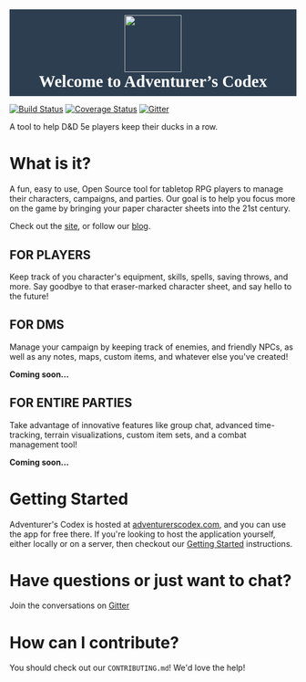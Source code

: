 <div style="background-color:#2c3e50;">
<h1 style="text-align: center; margin-top: 0.0em; margin-bottom: 0.5em; padding-bottom:0.3em; font-size: 29px; font-family: HelveticaNeue-Bold; page-break-inside: avoid; page-break-after: avoid; color: rgb(51, 51, 51); font-style: normal; color:white;">
<center><img class="tl-email-image" data-id="455053" height="100" src="http://gallery.tinyletterapp.com/c0e1ae00b92e2d758f243a5a1eecefd66836c060/images/3cd93e95-2382-429d-b599-b6368f2ca9cf.png" style="padding-top: 10px; width: 100px; max-width: 100px;" width="100" /></center>
Welcome to Adventurer&rsquo;s&nbsp;Codex</h1>
</div>

[![Build Status](https://travis-ci.org/adventurerscodex/adventurerscodex.svg?branch=develop)](https://travis-ci.org/adventurerscodex/adventurerscodex)
[![Coverage Status](https://coveralls.io/repos/github/adventurerscodex/adventurerscodex.github.io/badge.svg?branch=develop)](https://coveralls.io/github/adventurerscodex/adventurerscodex.github.io?branch=develop)
[![Gitter](https://img.shields.io/gitter/room/nwjs/nw.js.svg)](https://gitter.im/Sonictherocketman/adventurerscodex)

A tool to help D&D 5e players keep their ducks in a row.


What is it?
===========

A fun, easy to use, Open Source tool for tabletop RPG players to manage their characters, campaigns, and parties. Our goal is to help you focus more on the game by bringing your paper character sheets into the 21st century.

Check out the [site][ac], or follow our [blog][blog].


FOR PLAYERS
-----------

Keep track of you character's equipment, skills, spells, saving throws, and more. Say goodbye to that eraser-marked character sheet, and say hello to the future!


FOR DMS
-------

Manage your campaign by keeping track of enemies, and friendly NPCs, as well as any notes, maps, custom items, and whatever else you've created!

**Coming soon...**


FOR ENTIRE PARTIES
------------------

Take advantage of innovative features like group chat, advanced time-tracking, terrain visualizations, custom item sets, and a combat management tool!

**Coming soon...**

Getting Started
===============

Adventurer's Codex is hosted at [adventurerscodex.com](https://adventurerscodex.com), and you can use the app for free there. If you're looking to host the application yourself, either locally or on a server, then checkout our [Getting Started][gs] instructions.


Have questions or just want to chat?
=====================

Join the conversations on [Gitter](https://gitter.im/Sonictherocketman/adventurerscodex)


How can I contribute?
=====================

You should check out our `CONTRIBUTING.md`! We'd love the help!

[blog]: https://adventurerscodex.com/blog.html
[ac]: https://adventurerscodex.com
[gs]: https://github.com/adventurerscodex/adventurerscodex/blob/develop/docs/getting_started.md#getting-started
